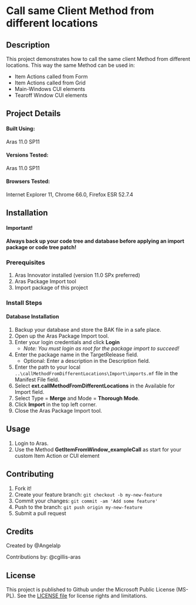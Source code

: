 # Call same Client Method from different locations

## Description

This project demonstrates how to call the same client Method from different locations.
This way the same Method can be used in:
- Item Actions called from Form
- Item Actions called from Grid
- Main-Windows CUI elements
- Tearoff Window CUI elements


## Project Details

#### Built Using:
Aras 11.0 SP11

#### Versions Tested:
Aras 11.0 SP11

#### Browsers Tested:
Internet Explorer 11, Chrome 66.0, Firefox ESR 52.7.4

## Installation

#### Important!
**Always back up your code tree and database before applying an import package or code tree patch!**

### Prerequisites

1. Aras Innovator installed (version 11.0 SPx preferred)
2. Aras Package Import tool
3. Import package of this project

### Install Steps

#### Database Installation
1. Backup your database and store the BAK file in a safe place.
2. Open up the Aras Package Import tool.
3. Enter your login credentials and click **Login**
    * _Note: You must login as root for the package import to succeed!_
4. Enter the package name in the TargetRelease field.
    * Optional: Enter a description in the Description field.
5. Enter the path to your local `..\callMethodFromDifferentLocations\Import\imports.mf` file in the Manifest File field.
6. Select **ext.callMethodFromDifferentLocations** in the Available for Import field.
7. Select Type = **Merge** and Mode = **Thorough Mode**.
8. Click **Import** in the top left corner.
9. Close the Aras Package Import tool.

## Usage

1. Login to Aras.
2. Use the Method **GetItemFromWindow_exampleCall** as start for your custom Item Action or CUI element

## Contributing

1. Fork it!
2. Create your feature branch: `git checkout -b my-new-feature`
3. Commit your changes: `git commit -am 'Add some feature'`
4. Push to the branch: `git push origin my-new-feature`
5. Submit a pull request

## Credits

Created by @AngelaIp

Contributions by:
@cgillis-aras

## License

This project is published to Github under the Microsoft Public License (MS-PL). See the [LICENSE file](./LICENSE.md) for license rights and limitations.